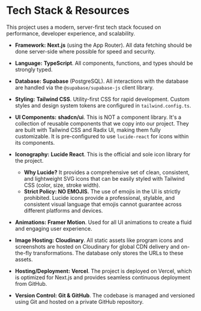 # Tech Stack & Resources

This project uses a modern, server-first tech stack focused on performance, developer experience, and scalability.

- **Framework:** **Next.js** (using the App Router). All data fetching should be done server-side where possible for speed and security.
- **Language:** **TypeScript**. All components, functions, and types should be strongly typed.
- **Database:** **Supabase** (PostgreSQL). All interactions with the database are handled via the `@supabase/supabase-js` client library.
- **Styling:** **Tailwind CSS**. Utility-first CSS for rapid development. Custom styles and design system tokens are configured in `tailwind.config.ts`.
- **UI Components:** **shadcn/ui**. This is NOT a component library. It's a collection of reusable components that we copy into our project. They are built with Tailwind CSS and Radix UI, making them fully customizable. It is pre-configured to use `lucide-react` for icons within its components.

- **Iconography:** **Lucide React**. This is the official and sole icon library for the project.
    - **Why Lucide?** It provides a comprehensive set of clean, consistent, and lightweight SVG icons that can be easily styled with Tailwind CSS (color, size, stroke width).
    - **Strict Policy: NO EMOJIS.** The use of emojis in the UI is strictly prohibited. Lucide icons provide a professional, stylable, and consistent visual language that emojis cannot guarantee across different platforms and devices.

- **Animations:** **Framer Motion**. Used for all UI animations to create a fluid and engaging user experience.
- **Image Hosting:** **Cloudinary**. All static assets like program icons and screenshots are hosted on Cloudinary for global CDN delivery and on-the-fly transformations. The database only stores the URLs to these assets.
- **Hosting/Deployment:** **Vercel**. The project is deployed on Vercel, which is optimized for Next.js and provides seamless continuous deployment from GitHub.
- **Version Control:** **Git & GitHub**. The codebase is managed and versioned using Git and hosted on a private GitHub repository.